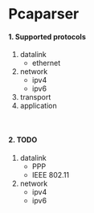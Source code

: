 # Pcaparser

#### 1. Supported protocols
1. datalink
    * ethernet
2. network
    * ipv4
    * ipv6
3. transport
4. application
</br>

#### 2. TODO
1. datalink
    * PPP
    * IEEE 802.11
2. network
    * ipv4
    * ipv6
